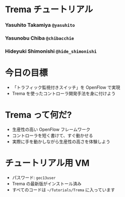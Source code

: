<!SLIDE title-slide>
# Trema チュートリアル #########################################################

### Yasuhito Takamiya  `@yasuhito`
### Yasunobu Chiba  `@chibacchie`
### Hideyuki Shimonishi  `@hide_shimonishi`


<!SLIDE small transition=fade>
# 今日の目標 ###################################################################

* 「トラフィック監視付きスイッチ」を OpenFlow で実現
* Trema を使ったコントローラ開発手法を身に付けよう


<!SLIDE small incremental transition=fadeZoom>
# Trema って何だ? ##############################################################

* 生産性の高い OpenFlow フレームワーク
* コントローラを短く書けて、すぐ動かせる
* 実際に手を動かしながら生産性の高さを体験しよう


<!SLIDE small transition=wipe>
# チュートリアル用 VM ###########################################################

* パスワード: `gec13user`
* Trema の最新版がインストール済み
* すべてのコードは `~/Tutorials/Trema` に入っています
